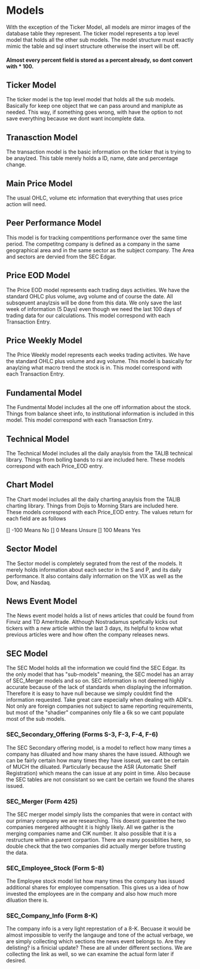 # Models
With the exception of the Ticker Model, all models are mirror images of the database table they represent. The ticker model represents a top level model that holds all the other sub models. The model structure must exactly mimic the table and sql insert structure otherwise the insert will be off.

#### Almost every percent field is stored as a percent already, so dont convert with * 100.

## Ticker Model
The ticker model is the top level model that holds all the sub models. Basically for keep one object that we can pass around and maniplute as needed. This way, if something goes wrong, with have the option to not save everything because we dont want incomplete data.

## Tranasction Model
The transaction model is the basic information on the ticker that is trying to be anaylzed. This table merely holds a ID, name, date and percentage change. 

## Main Price Model
The usual OHLC, volume etc information that everything that uses price action will need.

## Peer Performance Model
This model is for tracking compentitions performance over the same time period. The competitng company is defined as a company in the same geographical area and in the same sector as the subject company. The Area and sectors are dervied from the SEC Edgar.

## Price EOD Model
The Price EOD model represents each trading days activities. We have the standard OHLC plus volume, avg volume and of course the date. All subsqeuent anaylzsis will be done from this data. We only save the last week of information (5 Days) even though we need the last 100 days of trading data for our calculations. This model correspond with each Transaction Entry.

## Price Weekly Model
The Price Weekly model represents each weeks trading activites. We have the standard OHLC plus volume and avg volume. This model is basically for anaylzing what macro trend the stock is in. This model correspond with each Transaction Entry.

## Fundamental Model
The Fundmental Model includes all the one off information about the stock. Things from balance sheet info, to institutional information is included in this model. This model correspond with each Transaction Entry.

## Technical Model
The Technical Model includes all the daily anaylsis from the TALIB technical library. Things from bolling bands to rsi are included here. These models correspond with each Price_EOD entry.

## Chart Model
The Chart model includes all the daily charting anaylsis from the TALIB charting library. Things from Dojis to Morning Stars are included here. These models correspond with each Price_EOD entry. The values return for each field are as follows

[] -100 Means No
[] 0 Means Unsure
[] 100 Means Yes

## Sector Model
The Sector model is completely segrated from the rest of the models. It merely holds information about each sector in the S and P, and its daily performance. It also contains daily information on the VIX as well as the Dow, and Nasdaq.

## News Event Model
The News event model holds a list of news articles that could be found from Finviz and TD Ameritrade. Although Nostradamus spefically kicks out tickers with a new article within the last 3 days, its helpful to know what previous articles were and how often the company releases news.

## SEC Model
The SEC Model holds all the information we could find the SEC Edgar. Its the only model that has "sub-models" meaning, the SEC model has an array of SEC_Merger models and so on. SEC information is not deemed highly accurate because of the lack of standards when displaying the information. Therefore it is easy to have null because we simply couldnt find the information requested. Take great care especially when dealing with ADR's. Not only are foreign companies not subject to same reporting requirements, but most of the "shadier" companines only file a 6k so we cant populate most of the sub models.

### SEC_Secondary_Offering (Forms S-3, F-3, F-4, F-6)
The SEC Secondary offering model, is a model to reflect how many times a company has diluated and how many shares the have issued. Although we can be fairly certain how many times they have isseud, we cant be certain of MUCH the diluated. Particularly because the ASR (Automatic Shelf Registration) which means the can issue at any point in time. Also because the SEC tables are not consistant so we cant be certain we found the shares issued.

### SEC_Merger (Form 425)
The SEC merger model simply lists the companies that were in contact with our primary company we are researching. This doesnt guarentee the two companies mergered althought it is highly likely. All we gather is the merging companies name and CIK number. It also possible that it is a restructure within a parent corpartion. There are many possiblities here, so double check that the two companies did actually merger before trusting the data.

### SEC_Employee_Stock (Form S-8)
The Employee stock model list how many times the company has issued additional shares for employee compensation. This gives us a idea of how invested the employees are in the company and also how much more diluation there is.

### SEC_Company_Info (Form 8-K)
The company info is a very light represtation of a 8-K. Becuase it would be almost impossible to verify the langauge and tone of the actual verbage, we are simply collecting which sections the news event belongs to. Are they delisting? is a finicial update? These are all under different sections. We are collecting the link as well, so we can examine the actual form later if desired.
